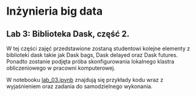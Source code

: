 # Inżynieria big data

## Lab 3: Biblioteka Dask, część 2.

W tej części zajęć przedstawione zostaną studentowi kolejne elementy z biblioteki dask takie jak Dask bags, Dask delayed oraz Dask futures. Ponadto zostanie podjęta próba skonfigurowania lokalnego klastra obliczeniowego w pracowni komputerowej.

W notebooku [lab_03.ipynb](lab_03.ipynb) znajdują się przykłady kodu wraz z wyjaśnieniem oraz zadania do samodzielnego wykonania.